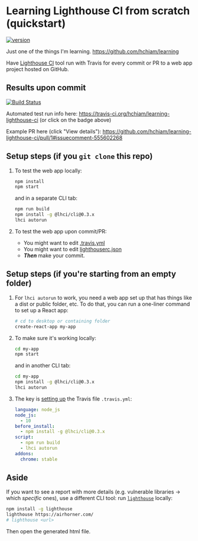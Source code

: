 # Learning Lighthouse CI from scratch (quickstart)

[![version](https://img.shields.io/github/release/hchiam/learning-lighthouse-ci?style=flat-square)](https://github.com/hchiam/learning-lighthouse-ci/releases)

Just one of the things I'm learning. <https://github.com/hchiam/learning>

Have [Lighthouse CI](https://github.com/GoogleChrome/lighthouse-ci) tool run with Travis for every commit or PR to a web app project hosted on GitHub.

## Results upon commit

[![Build Status](https://img.shields.io/travis/hchiam/learning-lighthouse-ci/master?style=flat-square)](https://travis-ci.org/hchiam/learning-lighthouse-ci)

Automated test run info here: <https://travis-ci.org/hchiam/learning-lighthouse-ci> (or click on the badge above)

Example PR here (click "View details"): <https://github.com/hchiam/learning-lighthouse-ci/pull/1#issuecomment-555602268>

## Setup steps (if you `git clone` this repo)

1. To test the web app locally:

    ```bash
    npm install
    npm start
    ```

    and in a separate CLI tab:

    ```bash
    npm run build
    npm install -g @lhci/cli@0.3.x
    lhci autorun
    ```

1. To test the web app upon commit/PR:

    * You might want to edit [.travis.yml](https://github.com/hchiam/learning-lighthouse-ci/blob/master/.travis.yml)
    * You might want to edit [lighthouserc.json](https://github.com/hchiam/learning-lighthouse-ci/blob/master/lighthouserc.json)
    * ***Then*** make your commit.

## Setup steps (if you're starting from an empty folder)

1. For `lhci autorun` to work, you need a web app set up that has things like a dist or public folder, etc. To do that, you can run a one-liner command to set up a React app:

    ```bash
    # cd to desktop or containing folder
    create-react-app my-app
    ```

1. To make sure it's working locally:

    ```bash
    cd my-app
    npm start
    ```

    and in another CLI tab:

    ```bash
    cd my-app
    npm install -g @lhci/cli@0.3.x
    lhci autorun
    ```

1. The key is [setting up](https://github.com/GoogleChrome/lighthouse-ci#quick-start) the Travis file `.travis.yml`:

    ```yml
    language: node_js
    node_js:
      - 10
    before_install:
      - npm install -g @lhci/cli@0.3.x
    script:
      - npm run build
      - lhci autorun
    addons:
      chrome: stable
    ```

## Aside

If you want to see a report with more details (e.g. vulnerable libraries -> which *specific* ones), use a different CLI tool: run [`lighthouse`](https://github.com/GoogleChrome/lighthouse) locally:

```bash
npm install -g lighthouse
lighthouse https://airhorner.com/
# lighthouse <url>
```

Then open the generated html file.
